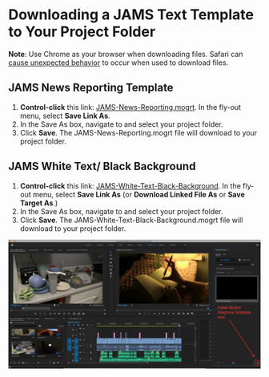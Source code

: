 # Downloading a JAMS Text Template to Your Project Folder

**Note**: Use Chrome as your browser when downloading files. Safari can [cause unexpected behavior](https://github.com/jjloomis/adobe-premiere-basic-video-editing/tree/1380f293c992197ff9c0969a49fde4fd4bb1946e/troubleshooting/computer-is-trying-to-open-jams-text-template-in-photoshop.md) to occur when used to download files.

## JAMS News Reporting Template

1. **Control-click** this link: [JAMS-News-Reporting.mogrt](https://s3-us-west-2.amazonaws.com/jams-downloadable-files/templates/JAMS-News-Reporting.mogrt). In the fly-out menu, select **Save Link As**.
2. In the Save As box, navigate to and select your project folder.
3. Click **Save**. The JAMS-News-Reporting.mogrt file will download to your project folder.

## JAMS White Text/ Black Background

1. **Control-click** this link: [JAMS-White-Text-Black-Background](https://s3-us-west-2.amazonaws.com/jams-downloadable-files/templates/JAMS-White-Text-Black-Background.mogrt). In the fly-out menu, select **Save Link As** \(or **Download Linked File As** or **Save Target As**.\)
2. In the Save As box, navigate to and select your project folder.
3. Click **Save**. The JAMS-White-Text-Black-Background.mogrt file will download to your project folder.

![Installing a Motion Graphics template.](../.gitbook/assets/opening-a-text-template.png)

